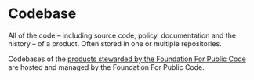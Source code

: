 # Codebase

All of the code – including source code, policy, documentation and the history – of a  product. Often stored in one or multiple repositories.

Codebases of the [products stewarded by the Foundation For Public Code](../activities/product-stewardship/index.md) are hosted and managed by the Foundation For Public Code.
